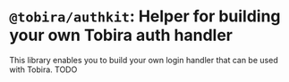 # `@tobira/authkit`: Helper for building your own Tobira auth handler

This library enables you to build your own login handler that can be used with Tobira.
TODO
